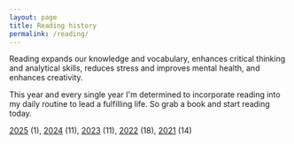 ```yaml
---
layout: page
title: Reading history
permalink: /reading/
---
```


Reading expands our knowledge and vocabulary, enhances critical thinking and analytical skills, reduces stress and improves mental health, and enhances creativity.

This year and every single year I'm determined to incorporate reading into my daily routine to lead a fulfilling life. So grab a book and start reading today.

[2025](/reading/2025) (1),
[2024](/reading/2024) (11),
[2023](/reading/2023) (11),
[2022](/reading/2022) (18),
[2021](/reading/2021) (14)

